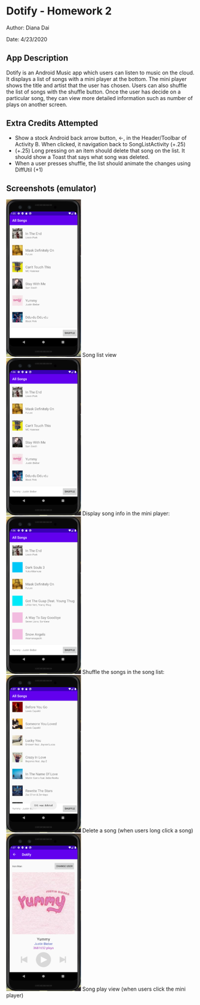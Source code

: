 # Dotify - Homework 2
Author: Diana Dai

Date: 4/23/2020

## App Description
Dotify is an Android Music app which users can listen to music on the cloud. It displays a list of songs with a mini player at the bottom. The mini player shows the title and artist that the user has chosen. Users can also shuffle the list of songs with the shuffle button. Once the user has decide on a particular song, they can view more detailed information such as number of plays on another screen.

## Extra Credits Attempted
- Show a stock Android back arrow button, ←, in the Header/Toolbar of Activity B. When clicked, it navigation back to SongListActivity (+.25)
- (+.25) Long pressing on an item should delete that song on the list. It should show a Toast that says what song was deleted.
- When a user presses shuffle, the list should animate the changes using DiffUtil (+1)

## Screenshots (emulator)
<img src="./screenshots/hw2-firstActivity.png" alt="song list activity" width="200" height="420" />
Song list view
<br/>
<img src="./screenshots/hw2-miniPlayerDisplay.png" alt="mini plyaer display preview" width="200" height="420" />
Display song info in the mini player:
<br/>
<img src="./screenshots/hw2-shuffle.png" alt="shuffle preview" width="200" height="420" />
Shuffle the songs in the song list:
<br/>
<img src="./screenshots/hw2-deleteSong.png" alt="delete Song preview" width="200" height="420" />
Delete a song (when users long click a song)
<br/>
<img src="./screenshots/hw2-secondActivity.png" alt="activity B preview" width="200" height="420" />
Song play view (when users click the mini player)
